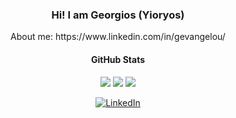 <!-- ### Hi there 👋 -->

<!--
**georgevangelou/georgevangelou** is a ✨ _special_ ✨ repository because its `README.md` (this file) appears on your GitHub profile.

Here are some ideas to get you started:

- 🔭 I’m currently working on ...
- 🌱 I’m currently learning ...
- 👯 I’m looking to collaborate on ...
- 🤔 I’m looking for help with ...
- 💬 Ask me about ...
- 📫 How to reach me: ...
- 😄 Pronouns: ...
- ⚡ Fun fact: ...
-->



<h3 align="center">Hi! I am Georgios (Yioryos)</h3>
<p align="center">About me: https://www.linkedin.com/in/gevangelou/</p>
<h4 align="center">GitHub Stats</h4>
<p align="center">
  <img src ="https://github-readme-stats.vercel.app/api?username=georgevangelou&show_icons=true&theme=onedark&count_private=true">
  <img src ="https://github-readme-stats.vercel.app/api/top-langs/?username=georgevangelou&layout=compact&hide_border=true&theme=onedark">
  <img src = "https://github-readme-streak-stats.herokuapp.com?user=georgevangelou&theme=onedark&hide_border=true">
</p>
<p align="center">
	<a href="https://www.linkedin.com/in/gevangelou/"><img src="https://img.shields.io/badge/LinkedIn--_.svg?style=social&logo=linkedin" alt="LinkedIn"></a>
</p>
